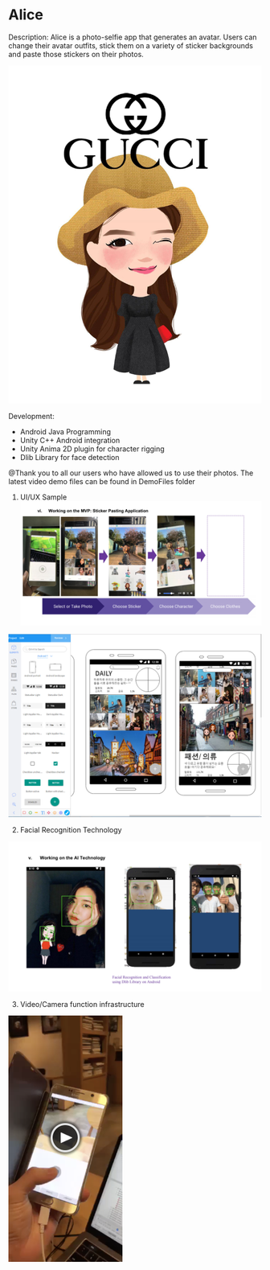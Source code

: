 # Alice

Description: Alice is a photo-selfie app that generates an avatar. Users can change their avatar outfits, stick them on a variety of sticker backgrounds and paste those stickers on their photos. 

![sticker sample](https://github.com/jangj8523/Alice/blob/master/Demo%20files/gucci.jpg)


Development: 
- Android Java Programming 
- Unity C++ Android integration
- Unity Anima 2D plugin for character rigging 
- Dlib Library for face detection

@Thank you to all our users who have allowed us to use their photos. The latest video demo files can be found in DemoFiles folder



1. UI/UX Sample 
![UI UX sample](https://github.com/jangj8523/Alice/blob/master/Demo%20files/UI:UX%20sample%202.png)

![UI UX sample](https://github.com/jangj8523/Alice/blob/master/Demo%20files/UI:UX%20sample.png)


2. Facial Recognition Technology

![Technology sample](https://github.com/jangj8523/Alice/blob/master/Demo%20files/AI%20Technology.png)


3. Video/Camera function infrastructure

![camera sample](https://github.com/jangj8523/Alice/blob/master/Demo%20files/Take%20photos.png)

